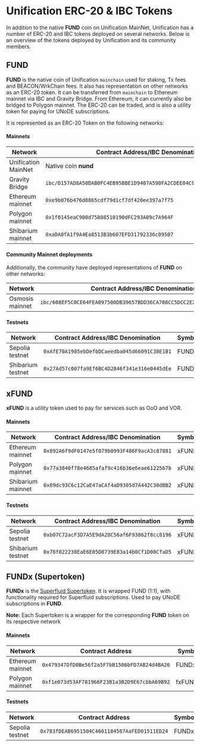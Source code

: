 # Unification ERC-20 & IBC Tokens

In addition to the native **FUND** coin on Unification MainNet, Unification has a number of ERC-20 and IBC tokens deployed 
on several networks. Below is an overview of the tokens deployed by Unification and its community members.

## FUND

**FUND** is the native coin of Unification `mainchain` used for staking, Tx fees and BEACON/WrkChain fees. It also has 
representation on other networks as an ERC-20 token. It can be transferred from `mainchain` to Ethereum mainnet via IBC 
and Gravity Bridge. From Ethereum, it can currently also be bridged to Polygon mainnet. The ERC-20 can be traded, and
is also a utility token for paying for UNoDE subscriptions.

It is represented as an ERC-20 Token on the following networks:

#### Mainnets

| Network             | Contract Address/IBC Denomination                                      | Symbol |
|---------------------|------------------------------------------------------------------------|--------|
| Unification MainNet | Native coin **nund**                                                   | nund   |
| Gravity Bridge      | `ibc/D157AD8A50DAB0FC4EB95BBE1D9407A590FA2CDEE04C90A76C005089BF76E519` | nund   |
| Ethereum mainnet    | `0xe9b076b476d8865cdf79d1cf7df420ee397a7f75`                           | FUND   |
| Polygon mainnet     | `0x1f0145eaC900d75808510190dFC293A09c7A964F`                           | fxFUND | 
| Shibarium mainnet   | `0xaDA0fA1f9A4Ea8513B3b607EFD31792336c09507`                           | FUND   |

#### Community Mainnet deployments

Additionally, the community have deployed representations of **FUND** on other networks:

| Network         | Contract Address/IBC Denomination                                          | Symbol  |
|-----------------|----------------------------------------------------------------------------|---------|
| Osmosis mainnet | `ibc/608EF5C0CE64FEA097500DB39657BDD36CA708CC5DCC2E250A024B6981DD36BC`     | nund    |

#### Testnets

| Network             | Contract Address/IBC Denomination                                      | Symbol |
|---------------------|------------------------------------------------------------------------|--------|
| Sepolia testnet     | `0xAfE70A1985ebDefbDCaeedba045d66091C38E1B1`                           | FUND   |
| Shibarium testnet   | `0x27Ad57c007fa9Ef6BC4D2846f341e316e0445dEe`                           | FUND   |

## xFUND

**xFUND** is a utility token used to pay for services such as OoO and VOR.

#### Mainnets

| Network           | Contract Address/IBC Denomination             | Symbol  |
|-------------------|-----------------------------------------------|---------|
| Ethereum mainnet  | `0x892A6f9dF0147e5f079b0993F486F9acA3c87881`  | xFUND   |
| Polygon mainnet   | `0x77a3840f78e4685afaf9c416b36e6eae6122567b`  | xFUND   |
| Shibarium mainnet | `0x89dc93C6c12CaE47aCAf4aD9305d7A442C30dBB2`  | xFUND   |

#### Testnets

| Network           | Contract Address/IBC Denomination             | Symbol  |
|-------------------|-----------------------------------------------|---------|
| Sepolia testnet   | `0xb07C72acF3D7A5E9dA28C56af6F93862f8cc8196`  | xFUND   |
| Shibarium testnet | `0x78f022230EaE6E05D8739E83a14b0Cf1D00CfaD5`  | xFUND   |

## FUNDx (Supertoken)

**FUNDx** is the [Superfluid Supertoken](https://docs.superfluid.finance/superfluid/protocol-overview/in-depth-overview/super-tokens).
It is wrapped FUND (1:1), with functionality required for Superfluid subscriptions. Used to pay UNoDE subscriptions
in **FUND**.

**Note:** Each Supertoken is a wrapper for the corresponding **FUND** token on its respective network

#### Mainnets

| Network           | Contract Address                             | Symbol  |
|-------------------|----------------------------------------------|---------|
| Ethereum mainnet  | `0x479347DfD0Be56f2a5F7bB1506bFD7AB24d4BA26` | FUNDx   |
| Polygon mainnet   | `0xf1e073d53AF781966F23B1a3B2D9E67cbbA69B92` | fxFUNDx |

#### Testnets

| Network           | Contract Address                             | Symbol  |
|-------------------|----------------------------------------------|---------|
| Sepolia testnet   | `0x783fDEAB6951504C4601184587AaFED01511ED24` | FUNDx   |
